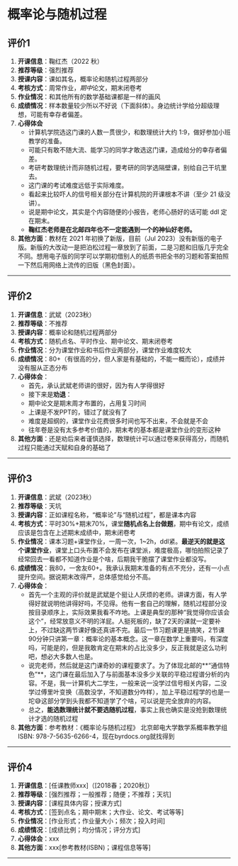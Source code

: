 # 概率论与随机过程

## 评价1

1. **开课信息**：鞠红杰（2022 秋）
2. **推荐等级**：强烈推荐
3. **授课内容**：课如其名，概率论和随机过程两部分
4. **考核方式**：周常作业，*期中*论文，期末闭卷考
5. **作业情况**：和其他所有的数学基础课都是一样的画风
6. **成绩情况**：样本数量较少所以不好说（下面斜体）。身边统计学给分超级理想，可能有幸存者偏差。
7. **心得体会**
   - 计算机学院选这门课的人数一贯很少，和数理统计大约 1:9，做好参加小班教学的准备。
   - 可能只有敢不随大流、能学习的同学才敢选这门课，造成给分的幸存者偏差。
   - 考研考数理统计而非随机过程，要考研的同学选隔壁课，别给自己干坑里去。
   - 这门课的考试难度远低于实际难度。
   - 看起来比较吓人的信号相关部分在计算机院的开课根本不讲（至少 21 级没讲）。
   - 说是期中论文，其实是个内容随便的小报告，老师心肠好的话可能 ddl 定在期末。
   - **鞠红杰老师是在北邮四年也不一定能遇到一个的神仙好老师。**
8. **其他方面**：教材在 2021 年初换了新版，目前（Jul 2023）没有新版的电子版。新版的大改动一是把泊松过程一章放到了前面，二是习题和旧版几乎完全不同。想用电子版的同学可以学期初借别人的纸质书把全书的习题和答案拍照一下然后用网络上流传的旧版（黑色封面）。

---

## 评价2

1. **开课信息**：武斌（2023秋）
2. **推荐等级**：不推荐
3. **授课内容**：概率论和随机过程两部分
4. **考核方式**：随机点名、平时作业、期中论文、期末闭卷考
5. **作业情况**：分为课堂作业和书后作业两部分，课堂作业难度较大
6. **成绩情况**：80+（有很高的分，但人家是有基础的，不能一概而论），成绩并没有服从正态分布
7. **心得体会**：
   - 首先，承认武斌老师讲的很好，因为有人学得很好
   - 接下来是**劝退**：
   - 期中论文是期末周才布置的，占用复习时间
   - 上课是不发PPT的，错过了就没有了
   - 难度是超纲的，课堂作业花费很多时间也写不出来，不会就是不会
   - 往年卷是没有太多参考价值的，期末考的基本都是课堂作业的变形这种
8. **其他方面**：还是劝后来者谨慎选择，数理统计可以通过卷来获得高分，而随机过程只能通过天赋和自身的基础了

---

## 评价3

1. **开课信息**：武斌（2023秋）
2. **推荐等级**：天坑
3. **授课内容**：正如课程名称，“概率论”与“随机过程”，都是课本内容
4. **考核方式**：平时30%+期末70%，课堂**随机点名上台做题**，期中有论文，成绩应该是包含在上述期末成绩中，期末闭卷考
5. **作业情况**：课本习题+课堂作业，一周一次，1~2h，ddl紧。**最逆天的就是这个课堂作业**，课堂上口头布置不会发布在课堂派，难度极高，哪怕拍照记录了经常回去一看都不知道作业是个啥，后期我干脆摆了课堂作业都没写。
6. **成绩情况**：我80，一舍友60+。我承认我期末准备的有点不充分，还有一小点提升空间。据说期末改得严，总体感觉给分不高。
7. **心得体会**：
   - 首先一个主观的评价就是武斌是个挺让人厌烦的老师。讲课方面，有人学得好就说明他讲得好吗，不见得。他有一套自己的理解，随机过程部分没按目录顺序上，实际效果我看不咋地。上课是典型的那种“我觉得你应该会这个”，经常放意义不明的洋屁。人挺死板的，缺了2天的课就一定要补上，不过缺这两节课好像还真讲不完。最后一节习题课更是搞笑，2节课90分钟只讲第一章：概率论的基本概念。这一章在数学上重要吗，有深度吗，可能是的，但是我敢肯定在期末的占比没多少，反正我就是这么功利吧，想必大多数人也是。
   - 说完老师，然后就是这门课奇妙的课程要求了。为了体现北邮的**“通信特色”**，这门课在最后加入了与前面基本没多少关联的平稳过程谱分析的内容。不是，我一计算机大二学生，一般来说一没学过信号相关内容，二没学过傅里叶变换（高数没学，不知道数分咋样），加上平稳过程学的也是一坨😅这部分学到头我都不知道学了个啥，可以说是完全放弃的内容。
   - 总之，**能选数理统计就不要选随机过程**，事实上我也确实是没抢到数理统计才选的随机过程
8. **其他方面**：参考教材：《概率论与随机过程》 北京邮电大学数学系概率教学组 ISBN: 978-7-5635-6266-4，现在byrdocs.org就找得到

---

## 评价4

1. **开课信息**：[任课教师xxx]（[2018春；2020秋]）
2. **推荐等级**：[强烈推荐；一般推荐；随便；不推荐；天坑]
3. **授课内容**：[课程具体内容；授课方式]
4. **考核方式**：[签到点名；期中期末；大作业、论文、考试等等]
5. **作业情况**：[作业形式；作业量大小；频次；投入时间]
6. **成绩情况**：[成绩比例；均分情况；评分方式]
7. **心得体会**：xxx
8. **其他方面**：xxx[参考教材(ISBN)；课程信息等等]

---
